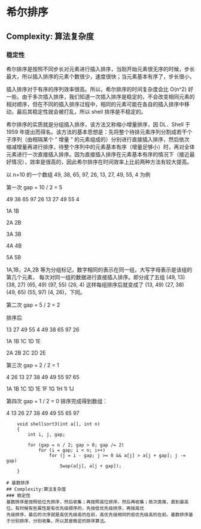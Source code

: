 ﻿# 希尔排序

## Complexity: 算法复杂度

### 稳定性

希尔排序是按照不同步长对元素进行插入排序，当刚开始元素很无序的时候，步长最大，所以插入排序的元素个数很少，速度很快；当元素基本有序了，步长很小，

插入排序对于有序的序列效率很高。所以，希尔排序的时间复杂度会比 O(n^2) 好一些。由于多次插入排序，我们知道一次插入排序是稳定的，不会改变相同元素的相对顺序，但在不同的插入排序过程中，相同的元素可能在各自的插入排序中移动，最后其稳定性就会被打乱，所以 shell 排序是不稳定的。

希尔排序的实质就是分组插入排序，该方法又称缩小增量排序，因 DL．Shell 于 1959 年提出而得名。该方法的基本思想是：先将整个待排元素序列分割成若干个子序列（由相隔某个 “ 增量 ” 的元素组成的）分别进行直接插入排序，然后依次缩减增量再进行排序，待整个序列中的元素基本有序（增量足够小）时，再对全体元素进行一次直接插入排序。因为直接插入排序在元素基本有序的情况下（接近最好情况），效率是很高的，因此希尔排序在时间效率上比前两种方法有较大提高。

以 n=10 的一个数组 49, 38, 65, 97, 26, 13, 27, 49, 55, 4 为例

第一次 gap = 10 / 2 = 5

49 38 65 97 26 13 27 49 55 4

1A 1B

2A 2B

3A 3B

4A 4B

5A 5B

1A,1B，2A,2B 等为分组标记，数字相同的表示在同一组，大写字母表示是该组的第几个元素， 每次对同一组的数据进行直接插入排序。即分成了五组 (49, 13) (38, 27) (65, 49) (97, 55) (26, 4) 这样每组排序后就变成了 (13, 49) (27, 38) (49, 65) (55, 97) (4, 26)，下同。

第二次 gap = 5 / 2 = 2

排序后

13 27 49 55 4 49 38 65 97 26

1A 1B 1C 1D 1E

2A 2B 2C 2D 2E

第三次 gap = 2 / 2 = 1

4 26 13 27 38 49 49 55 97 65

1A 1B 1C 1D 1E 1F 1G 1H 1I 1J

第四次 gap = 1 / 2 = 0 排序完成得到数组：

4 13 26 27 38 49 49 55 65 97

```
    void shellsort3(int a[], int n)
    {
        int i, j, gap;

        for (gap = n / 2; gap > 0; gap /= 2)
            for (i = gap; i < n; i++)
                for (j = i - gap; j >= 0 && a[j] > a[j + gap]; j -= gap)
                    Swap(a[j], a[j + gap]);
    }

# 基数排序
## Complexity:算法复杂度
### 稳定性
基数排序是按照低位先排序，然后收集；再按照高位排序，然后再收集；依次类推，直到最高位。有时候有些属性是有优先级顺序的，先按低优先级排序，再按高优
先级排序，最后的次序就是高优先级高的在前，高优先级相同的低优先级高的在前。基数排序基于分别排序，分别收集，所以其是稳定的排序算法。
```
